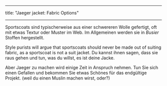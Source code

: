- - -
title: "Jaeger jacket: Fabric Options"
- - -

Sportscoats sind typischerweise aus einer schwereren Wolle gefertigt, oft mit etwas Textur oder Muster im Web. Im Allgemeinen werden sie in _Busier_ Stoffen hergestellt.

Style purists will argue that sportscoats should never be made out of suiting fabric, as a sportscoat is not a suit jacket. Du kannst ihnen sagen, dass sie raus gehen und tun, was du willst, es ist deine Jacke.

Aber Jaeger zu machen wird einige Zeit in Anspruch nehmen. Tun Sie sich einen Gefallen und bekommen Sie etwas Schönes für das endgültige Projekt. (weil du einen Muslin machen wirst, oder?)
